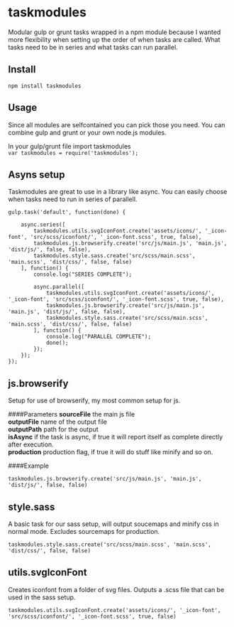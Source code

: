 # taskmodules

Modular gulp or grunt tasks wrapped in a npm module because I wanted more flexibility when setting up the order of when tasks are called. What tasks need to be in series and what tasks can run parallel.

## Install
`npm install taskmodules`

## Usage
Since all modules are selfcontained you can pick those you need. You can combine gulp and grunt or your own node.js modules.

In your gulp/grunt file import taskmodules  
`var taskmodules = require('taskmodules');`

## Asyns setup
Taskmodules are great to use in a library like async.
You can easily choose when tasks need to run in series of parallell.

	gulp.task('default', function(done) {

    	async.series([
        	taskmodules.utils.svgIconFont.create('assets/icons/', '_icon-font', 'src/scss/iconfont/', '_icon-font.scss', true, false),
	        taskmodules.js.browserify.create('src/js/main.js', 'main.js', 'dist/js/', false, false),
    	    taskmodules.style.sass.create('src/scss/main.scss', 'main.scss', 'dist/css/', false, false)
	    ], function() {
    	    console.log("SERIES COMPLETE");

        	async.parallel([
            	taskmodules.utils.svgIconFont.create('assets/icons/', '_icon-font', 'src/scss/iconfont/', '_icon-font.scss', true, false),
	            taskmodules.js.browserify.create('src/js/main.js', 'main.js', 'dist/js/', false, false),
    	        taskmodules.style.sass.create('src/scss/main.scss', 'main.scss', 'dist/css/', false, false)
        	], function() {
            	console.log("PARALLEL COMPLETE");
	            done();
    	    });
	    });
	});


## js.browserify

Setup for use of browserify, my most common setup for js.

####Parameters
**sourceFile** the main js file  
**outputFile** name of the output file  
**outputPath** path for the output  
**isAsync** if the task is async, if true it will report itself as complete directly after execution.  
**production** production flag, if true it will do stuff like minify and so on.

####Example

`taskmodules.js.browserify.create('src/js/main.js', 'main.js', 'dist/js/', false, false)`

## style.sass

A basic task for our sass setup, will output soucemaps and minify css in normal mode. Excludes sourcemaps for production.

`taskmodules.style.sass.create('src/scss/main.scss', 'main.scss', 'dist/css/', false, false)`

## utils.svgIconFont

Creates iconfont from a folder of svg files.
Outputs a .scss file that can be used in the sass setup.

`taskmodules.utils.svgIconFont.create('assets/icons/', '_icon-font', 'src/scss/iconfont/', '_icon-font.scss', true, false)`

